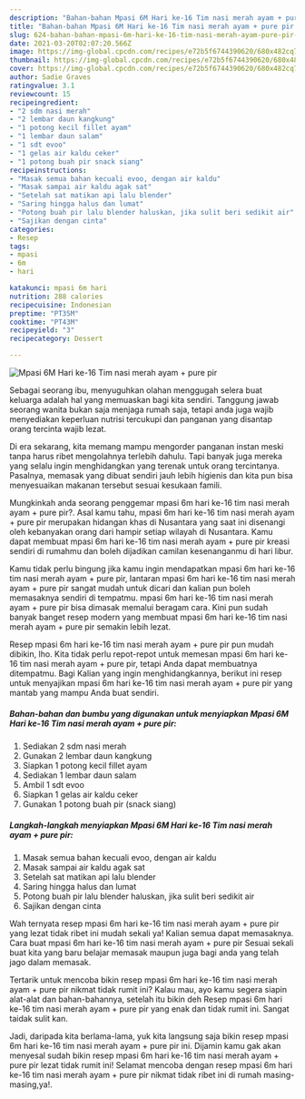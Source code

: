 ```yaml
---
description: "Bahan-bahan Mpasi 6M Hari ke-16 Tim nasi merah ayam + pure pir yang lezat dan Mudah Dibuat"
title: "Bahan-bahan Mpasi 6M Hari ke-16 Tim nasi merah ayam + pure pir yang lezat dan Mudah Dibuat"
slug: 624-bahan-bahan-mpasi-6m-hari-ke-16-tim-nasi-merah-ayam-pure-pir-yang-lezat-dan-mudah-dibuat
date: 2021-03-20T02:07:20.566Z
image: https://img-global.cpcdn.com/recipes/e72b5f6744390620/680x482cq70/mpasi-6m-hari-ke-16-tim-nasi-merah-ayam-pure-pir-foto-resep-utama.jpg
thumbnail: https://img-global.cpcdn.com/recipes/e72b5f6744390620/680x482cq70/mpasi-6m-hari-ke-16-tim-nasi-merah-ayam-pure-pir-foto-resep-utama.jpg
cover: https://img-global.cpcdn.com/recipes/e72b5f6744390620/680x482cq70/mpasi-6m-hari-ke-16-tim-nasi-merah-ayam-pure-pir-foto-resep-utama.jpg
author: Sadie Graves
ratingvalue: 3.1
reviewcount: 15
recipeingredient:
- "2 sdm nasi merah"
- "2 lembar daun kangkung"
- "1 potong kecil fillet ayam"
- "1 lembar daun salam"
- "1 sdt evoo"
- "1 gelas air kaldu ceker"
- "1 potong buah pir snack siang"
recipeinstructions:
- "Masak semua bahan kecuali evoo, dengan air kaldu"
- "Masak sampai air kaldu agak sat"
- "Setelah sat matikan api lalu blender"
- "Saring hingga halus dan lumat"
- "Potong buah pir lalu blender haluskan, jika sulit beri sedikit air"
- "Sajikan dengan cinta"
categories:
- Resep
tags:
- mpasi
- 6m
- hari

katakunci: mpasi 6m hari 
nutrition: 288 calories
recipecuisine: Indonesian
preptime: "PT35M"
cooktime: "PT43M"
recipeyield: "3"
recipecategory: Dessert

---
```



![Mpasi 6M Hari ke-16 Tim nasi merah ayam + pure pir](https://img-global.cpcdn.com/recipes/e72b5f6744390620/680x482cq70/mpasi-6m-hari-ke-16-tim-nasi-merah-ayam-pure-pir-foto-resep-utama.jpg)

Sebagai seorang ibu, menyuguhkan olahan menggugah selera buat keluarga adalah hal yang memuaskan bagi kita sendiri. Tanggung jawab seorang  wanita bukan saja menjaga rumah saja, tetapi anda juga wajib menyediakan keperluan nutrisi tercukupi dan panganan yang disantap orang tercinta wajib lezat.

Di era  sekarang, kita memang mampu mengorder panganan instan meski tanpa harus ribet mengolahnya terlebih dahulu. Tapi banyak juga mereka yang selalu ingin menghidangkan yang terenak untuk orang tercintanya. Pasalnya, memasak yang dibuat sendiri jauh lebih higienis dan kita pun bisa menyesuaikan makanan tersebut sesuai kesukaan famili. 



Mungkinkah anda seorang penggemar mpasi 6m hari ke-16 tim nasi merah ayam + pure pir?. Asal kamu tahu, mpasi 6m hari ke-16 tim nasi merah ayam + pure pir merupakan hidangan khas di Nusantara yang saat ini disenangi oleh kebanyakan orang dari hampir setiap wilayah di Nusantara. Kamu dapat membuat mpasi 6m hari ke-16 tim nasi merah ayam + pure pir kreasi sendiri di rumahmu dan boleh dijadikan camilan kesenanganmu di hari libur.

Kamu tidak perlu bingung jika kamu ingin mendapatkan mpasi 6m hari ke-16 tim nasi merah ayam + pure pir, lantaran mpasi 6m hari ke-16 tim nasi merah ayam + pure pir sangat mudah untuk dicari dan kalian pun boleh memasaknya sendiri di tempatmu. mpasi 6m hari ke-16 tim nasi merah ayam + pure pir bisa dimasak memalui beragam cara. Kini pun sudah banyak banget resep modern yang membuat mpasi 6m hari ke-16 tim nasi merah ayam + pure pir semakin lebih lezat.

Resep mpasi 6m hari ke-16 tim nasi merah ayam + pure pir pun mudah dibikin, lho. Kita tidak perlu repot-repot untuk memesan mpasi 6m hari ke-16 tim nasi merah ayam + pure pir, tetapi Anda dapat membuatnya ditempatmu. Bagi Kalian yang ingin menghidangkannya, berikut ini resep untuk menyajikan mpasi 6m hari ke-16 tim nasi merah ayam + pure pir yang mantab yang mampu Anda buat sendiri.

<!--inarticleads1-->

##### Bahan-bahan dan bumbu yang digunakan untuk menyiapkan Mpasi 6M Hari ke-16 Tim nasi merah ayam + pure pir:

1. Sediakan 2 sdm nasi merah
1. Gunakan 2 lembar daun kangkung
1. Siapkan 1 potong kecil fillet ayam
1. Sediakan 1 lembar daun salam
1. Ambil 1 sdt evoo
1. Siapkan 1 gelas air kaldu ceker
1. Gunakan 1 potong buah pir (snack siang)




<!--inarticleads2-->

##### Langkah-langkah menyiapkan Mpasi 6M Hari ke-16 Tim nasi merah ayam + pure pir:

1. Masak semua bahan kecuali evoo, dengan air kaldu
1. Masak sampai air kaldu agak sat
1. Setelah sat matikan api lalu blender
1. Saring hingga halus dan lumat
1. Potong buah pir lalu blender haluskan, jika sulit beri sedikit air
1. Sajikan dengan cinta




Wah ternyata resep mpasi 6m hari ke-16 tim nasi merah ayam + pure pir yang lezat tidak ribet ini mudah sekali ya! Kalian semua dapat memasaknya. Cara buat mpasi 6m hari ke-16 tim nasi merah ayam + pure pir Sesuai sekali buat kita yang baru belajar memasak maupun juga bagi anda yang telah jago dalam memasak.

Tertarik untuk mencoba bikin resep mpasi 6m hari ke-16 tim nasi merah ayam + pure pir nikmat tidak rumit ini? Kalau mau, ayo kamu segera siapin alat-alat dan bahan-bahannya, setelah itu bikin deh Resep mpasi 6m hari ke-16 tim nasi merah ayam + pure pir yang enak dan tidak rumit ini. Sangat taidak sulit kan. 

Jadi, daripada kita berlama-lama, yuk kita langsung saja bikin resep mpasi 6m hari ke-16 tim nasi merah ayam + pure pir ini. Dijamin kamu gak akan menyesal sudah bikin resep mpasi 6m hari ke-16 tim nasi merah ayam + pure pir lezat tidak rumit ini! Selamat mencoba dengan resep mpasi 6m hari ke-16 tim nasi merah ayam + pure pir nikmat tidak ribet ini di rumah masing-masing,ya!.

